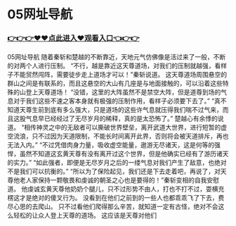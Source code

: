 # 05网址导航

### <a href="https://github.com/xinfue/dunp/issues/2">👉👉👉♥♥点此进入♥观看入口👈👉👉</a>

05网址导航
随着秦斩和楚越的不断靠近，天地元气仿佛像是活过来了一般，不断的对两个人进行压制。
    “不行，越是靠近这天尊道场，对我们的压制就越强，看样子不能贸然闯阵，需要徒步走上道场才可以！”秦斩说道。
    这天尊道场周围悬空的群山之间是有联系的，而且这悬空的大山有几座是与地面接触的，可以沿着这些特殊的山登上天尊道场！
    “没错，这里的大阵虽然不是禁空大阵，但是道尊到场的气息对于我们这些不速之客本身就有极强的压制作用，看样子必须要下去了。”
    “真不知道天尊生前到底有多么强大，只是道场的这些许气息就压得我们喘不过气来，而且这股气息早已经经过了无尽岁月的稀释，真的是太恐怖了。”
    楚越心有余悸的说道。
    “相传神灵之中的无敌者可以撕破世界壁垒，离开武道大世界，进行短暂的虚空流浪，只不过因为天道限制，不能长时间离开此界，否则将会被天道排斥，再也无法入内。”
    “不过凭借肉身力量，吸收虚空能量，遨游无尽诸天，这是何等的强悍，虽然不知道这玄黄天尊有没有离开过这个世界，但是他确实已经有了游历诸天的实力。”
    “如此强者，即便是无尽岁月之后的一缕气息对我们产生了敌意，也绝对不是我们可以抗衡的。”
    “所以为了保险起见，我们还是下去走着吧，再说了，对天尊他老人家保持一颗敬畏和虔诚的朝圣之心也是要得的！”秦斩变相的自我安慰道。
    他虔诚玄黄天尊他奶奶个腿儿，只不过形势不由人，打也不打不过，耍横充楞这才是绝对的傻叉行为。
    没看到在他们之前到的一些人也都乖乖飞了下去，费尽心思的去爬山。
    只不过看他们爬得那么辛苦，就知道一定有古怪，绝对不会这么轻松的让众人登上天尊的道场。
    这应该是天尊对他们
